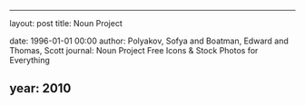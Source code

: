 ---
layout: post
title: Noun Project

date: 1996-01-01 00:00
author: Polyakov, Sofya and Boatman, Edward and Thomas, Scott
journal: Noun Project Free Icons &amp; Stock Photos for Everything

year: 2010
----